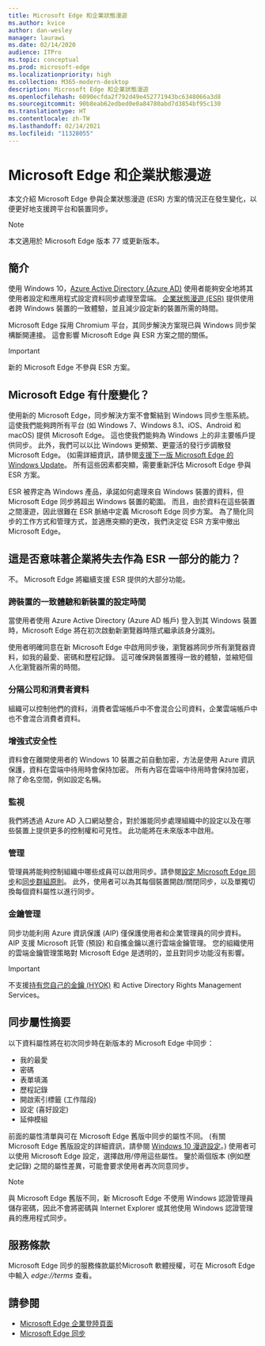 ```yaml
---
title: Microsoft Edge 和企業狀態漫遊
ms.author: kvice
author: dan-wesley
manager: laurawi
ms.date: 02/14/2020
audience: ITPro
ms.topic: conceptual
ms.prod: microsoft-edge
ms.localizationpriority: high
ms.collection: M365-modern-desktop
description: Microsoft Edge 和企業狀態漫遊
ms.openlocfilehash: 6090ecfda2f792d49e452771943bc6348066a3d8
ms.sourcegitcommit: 90b8eab62edbed0e0a84780abd7d3854bf95c130
ms.translationtype: HT
ms.contentlocale: zh-TW
ms.lasthandoff: 02/14/2021
ms.locfileid: "11328055"
---
```

# Microsoft Edge 和企業狀態漫遊

本文介紹 Microsoft Edge 參與企業狀態漫遊 (ESR) 方案的情況正在發生變化，以便更好地支援跨平台和裝置同步。

> [!NOTE]
> 本文適用於 Microsoft Edge 版本 77 或更新版本。

## 簡介

使用 Windows 10，[Azure Active Directory (Azure AD)](https://docs.microsoft.com/azure/active-directory/fundamentals/active-directory-whatis) 使用者能夠安全地將其使用者設定和應用程式設定資料同步處理至雲端。 [企業狀態漫遊 (ESR)](https://docs.microsoft.com/azure/active-directory/devices/enterprise-state-roaming-overview) 提供使用者跨 Windows 裝置的一致體驗，並且減少設定新的裝置所需的時間。

Microsoft Edge 採用 Chromium 平台，其同步解決方案現已與 Windows 同步架構斷開連接。 這會影響 Microsoft Edge 與 ESR 方案之間的關係。

> [!IMPORTANT]
> 新的 Microsoft Edge 不參與 ESR 方案。

## Microsoft Edge 有什麼變化？

使用新的 Microsoft Edge，同步解決方案不會繫結到 Windows 同步生態系統。 這使我們能夠跨所有平台 (如 Windows 7、Windows 8.1、iOS、Android 和 macOS) 提供 Microsoft Edge。 這也使我們能夠為 Windows 上的非主要帳戶提供同步。 此外，我們可以以比 Windows 更頻繁、更靈活的發行步調散發 Microsoft Edge。 (如需詳細資訊，請參閱[支援下一版 Microsoft Edge 的 Windows Update](microsoft-edge-sysupdate-windows-updates.md)。 所有這些因素都突顯，需要重新評估 Microsoft Edge 參與 ESR 方案。

ESR 被界定為 Windows 產品，承諾如何處理來自 Windows 裝置的資料，但 Microsoft Edge 同步將超出 Windows 裝置的範圍。 而且，由於資料在這些裝置之間漫遊，因此很難在 ESR 脈絡中定義 Microsoft Edge 同步方案。 為了簡化同步的工作方式和管理方式，並適應突顯的更改，我們決定從 ESR 方案中撤出 Microsoft Edge。

## 這是否意味著企業將失去作為 ESR 一部分的能力？

不。 Microsoft Edge 將繼續支援 ESR 提供的大部分功能。

### 跨裝置的一致體驗和新裝置的設定時間

當使用者使用 Azure Active Directory (Azure AD 帳戶) 登入到其 Windows 裝置時，Microsoft Edge 將在初次啟動新瀏覽器時隱式繼承該身分識別。

使用者明確同意在新 Microsoft Edge 中啟用同步後，瀏覽器將同步所有瀏覽器資料，如我的最愛、密碼和歷程記錄。 這可確保跨裝置獲得一致的體驗，並縮短個人化瀏覽器所需的時間。

### 分隔公司和消費者資料

組織可以控制他們的資料，消費者雲端帳戶中不會混合公司資料，企業雲端帳戶中也不會混合消費者資料。

### 增強式安全性

資料會在離開使用者的 Windows 10 裝置之前自動加密，方法是使用 Azure 資訊保護，資料在雲端中待用時會保持加密。 所有內容在雲端中待用時會保持加密，除了命名空間，例如設定名稱。

### 監視

我們將透過 Azure AD 入口網站整合，對於誰能同步處理組織中的設定以及在哪些裝置上提供更多的控制權和可見性。 此功能將在未來版本中啟用。

### 管理

管理員將能夠控制組織中哪些成員可以啟用同步。請參閱[設定 Microsoft Edge 同步](microsoft-edge-enterprise-sync.md#configure-microsoft-edge-sync)和[同步群組原則](microsoft-edge-enterprise-sync.md#sync-group-policies)。 此外，使用者可以為其每個裝置開啟/關閉同步，以及單獨切換每個資料屬性以進行同步。

### 金鑰管理

同步功能利用 Azure 資訊保護 (AIP) 僅保護使用者和企業管理員的同步資料。 AIP 支援 Microsoft 託管 (預設) 和自攜金鑰以進行雲端金鑰管理。 您的組織使用的雲端金鑰管理策略對 Microsoft Edge 是透明的，並且對同步功能沒有影響。

> [!IMPORTANT]
> 不支援[持有您自己的金鑰 (HYOK)](https://docs.microsoft.com/azure/information-protection/configure-adrms-restrictions) 和 Active Directory Rights Management Services。

## 同步屬性摘要

以下資料屬性將在初次同步時在新版本的 Microsoft Edge 中同步：

- 我的最愛
- 密碼
- 表單填滿
- 歷程記錄
- 開啟索引標籤 (工作階段)
- 設定 (喜好設定)
- 延伸模組

前面的屬性清單與可在 Microsoft Edge 舊版中同步的屬性不同。 (有關 Microsoft Edge 舊版設定的詳細資訊，請參閱 [Windows 10 漫遊設定](https://docs.microsoft.com/azure/active-directory/devices/enterprise-state-roaming-windows-settings-reference)。) 使用者可以使用 Microsoft Edge 設定，選擇啟用/停用這些屬性。 鑒於兩個版本 (例如歷史記錄) 之間的屬性差異，可能會要求使用者再次同意同步。

> [!NOTE]
> 與 Microsoft Edge 舊版不同，新 Microsoft Edge 不使用 Windows 認證管理員儲存密碼，因此不會將密碼與 Internet Explorer 或其他使用 Windows 認證管理員的應用程式同步。

## 服務條款

Microsoft Edge 同步的服務條款屬於Microsoft 軟體授權，可在 Microsoft Edge 中輸入 *edge://terms* 查看。

## 請參閱

- [Microsoft Edge 企業登陸頁面](https://aka.ms/EdgeEnterprise)
- [Microsoft Edge 同步](microsoft-edge-enterprise-sync.md)